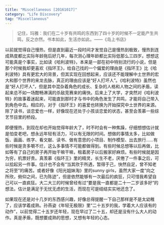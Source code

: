 ```yaml
---
title: "Miscellaneous [20161017]"
category: "Life Discovery"
tag: "Miscellaneous"
---
```


>记住，玛雅：我们在二十岁有共鸣的东西到了四十岁的时候不一定能产生共鸣，反之亦然。书本如此，生活亦如此。——《岛上书店》

以前就觉得自己慢热，但是直到最近一段时间才发觉自己是慢热到极致，慢热到连成熟度都比实际年龄拖后好几年，每次测心理年龄都比实际低那么三四岁。想想这可能真是个事实，比如读《哈利波特》，本来是一部在初中特别流行的小说，但是那个时候我却更喜欢《指环王》，给自己找的一个偏爱的理由是《指环王》比《哈利波特》具有更宏大的背景，但其实现在回想起来，应该还不能理解中土世界的宏大和那个世界的来龙去脉，真正的理由应该是“好人打坏人”。《哈利波特》虽然也是“好人打坏人”，但是其中混杂着角色的成长、复杂的人格和人物之间的矛盾，读起来总不如一场酣畅淋漓的杀敌竞赛来的痛快。后来上了大学，才突然对《哈利波特》的故事着迷起来，可能直到那时才与书中的角色发生了共鸣，才能将自己带入到角色中去。相应的，对于《指环王》的喜爱也转换为开始探究中土世界的来源。除了读书，谈恋爱也一样，好像现在还处于小孩谈恋爱的状态，甚至会羡慕一些综艺节目里的桥段。

即便慢热，到现在却也开始觉得年龄大了，时不时会有一种焦躁，仔细想想估计就是怕变老吧，想永远年轻有活力，可以有无限的时间。想做的事情太多，比如做饭、画画、练字、看文献、读书、做有意思的小项目、制作模型、出去旅行……有些时候是贪多嚼不烂，这么多事情不可能都做得到。有些时候总想等以后再做，比如等有了自己的房子再开始干嘛干嘛，租着房子以后搬家好麻烦。有些时候就是因为穷，机票好贵。真羡慕《指环王》里的精灵，长生不老，厌倦了一件事之后，可以拾起另一件事。估计也不会有“当其欣于所遇，暂得于己，快然自足，曾不知老之将至”的痛苦。或者好像《阳光姐妹淘》里的sunny girls，虽然大家一度“向之所欣，俯仰之间，已为陈迹”，但是依然能够有一次最后的疯狂，只可惜我希望自己可以一直疯狂。大二大三的时候曾经有过“要是我一直都是二十一二岁该多好”的想法，估计是满足于无忧无虑的生活，而现在可是结结实实地还念了。

如果现在还是对十几岁的东西感兴趣，好像总得提醒一下自己那样是不是太幼稚了，应该学着成熟。孙燕姿《年轻无极限》里“二十五岁的我，学着大人应该有的动作”，以前觉得二十五岁还年轻，现在早过了二十五，却还是没有什么大人的动作。真是矛盾，既想要成熟的思想，又想有年轻的心态。